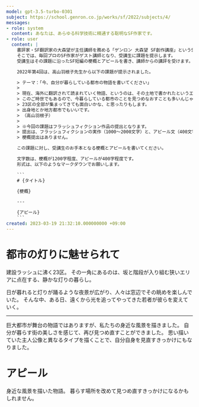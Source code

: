 ```yaml
---
model: gpt-3.5-turbo-0301
subject: https://school.genron.co.jp/works/sf/2022/subjects/4/
messages:
- role: system
  content: あなたは、あらゆる科学技術に精通する聡明なSF作家です。
- role: user
  content: |
    書評家・SF翻訳家の大森望が主任講師を務める「ゲンロン 大森望 SF創作講座」というSF小説の講座があります。
    そこでは、毎回プロのSF作家がゲスト講師となり、受講生に課題を提示します。
    受講生はその課題に沿ったSF短編の梗概とアピールを書き、講師からの講評を受けます。

    2022年第4回は、高山羽根子先生から以下の課題が提示されました。

    > テーマ：「今、自分が暮らしている都市の物語を書いてください」
    >
    > 現在、海外に翻訳されて読まれていく物語、というのは、その土地で書かれたというエスニシティと、アーバン（都市性）があると思います（コンビニ人間なんかそうなんじゃないかと思います）。
    > このご時世でもあるので、今暮らしている都市のことを見つめなおすことも多いんじゃないかとも思います。最寄り駅でも、名所旧跡でも、まあなんでもいいです。地名が本文に入ってなくてもいいです。見える景色とかそこでだけ起こることとか。
    > 23区の全部が集まってきても面白いかな、と思ったりもします。
    > 出身地とか地方都市でもいいです。
    > （高山羽根子）
    >  
    > ※今回の課題はフラッシュフィクション作品の提出となります。
    > 提出は、フラッシュフィクションの実作（1000〜2000文字）と、アピール文（400文字以内）となります。
    > 梗概提出はありません。

    この課題に対し、受講生のお手本となる梗概とアピールを書いてください。

    文字数は、梗概が1200字程度、アピールが400字程度です。
    形式は、以下のようなマークダウンでお願いします。

    ```
    # {タイトル}

    {梗概}

    ---

    {アピール}
    ```
created: 2023-03-19 21:32:10.000000000 +09:00
---
```

# 都市の灯りに魅せられて

建設ラッシュに沸く23区。
その一角にあるのは、坂と階段が入り組む狭いエリアに点在する、静かな灯りの暮らし。

日が暮れると灯りが踊るような夜景が広がり、人々は窓辺でその眺めを楽しんでいた。
そんな中、ある日、遠くから光を追ってやってきた若者が彼らを変えていく。

---

巨大都市が舞台の物語ではありますが、私たちの身近な風景を描きました。
自分が暮らす街の美しさを感じて、再び見つめ直すことができました。
思い描いていた主人公像と異なるタイプを描くことで、自分自身を見直すきっかけにもなりました。

# アピール

身近な風景を描いた物語。
暮らす場所を改めて見つめ直すきっかけになるかもしれません。
